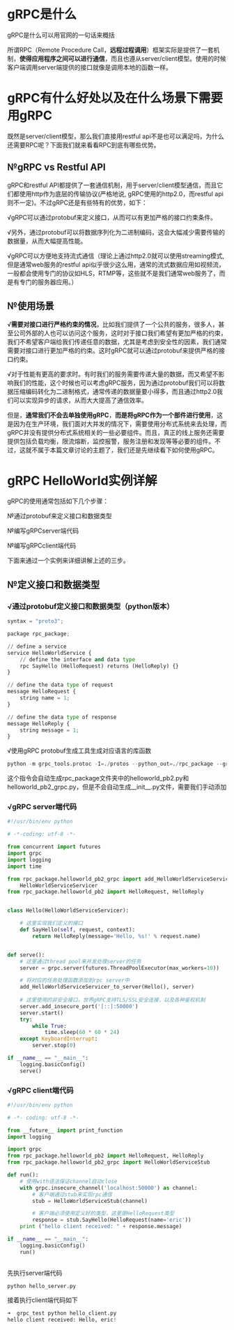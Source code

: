 # gRPC是什么

gRPC是什么可以用官网的一句话来概括

所谓RPC（Remote Procedure Call，**远程过程调用**）框架实际是提供了一套机制，**使得应用程序之间可以进行通信**，而且也遵从server/client模型。使用的时候客户端调用server端提供的接口就像是调用本地的函数一样。

# gRPC有什么好处以及在什么场景下需要用gRPC

既然是server/client模型，那么我们直接用restful api不是也可以满足吗，为什么还需要RPC呢？下面我们就来看看RPC到底有哪些优势。

## **№gRPC vs Restful API**

gRPC和restful API都提供了一套通信机制，用于server/client模型通信，而且它们都使用http作为底层的传输协议(严格地说, gRPC使用的http2.0，而restful api则不一定)。不过gRPC还是有些特有的优势，如下：

√gRPC可以通过protobuf来定义接口，从而可以有更加严格的接口约束条件。

√另外，通过protobuf可以将数据序列化为二进制编码，这会大幅减少需要传输的数据量，从而大幅提高性能。

√gRPC可以方便地支持流式通信（理论上通过http2.0就可以使用streaming模式, 但是通常web服务的restful api似乎很少这么用，通常的流式数据应用如视频流，一般都会使用专门的协议如HLS，RTMP等，这些就不是我们通常web服务了，而是有专门的服务器应用。）

## **№使用场景**

√**需要对接口进行严格约束的情况**，比如我们提供了一个公共的服务，很多人，甚至公司外部的人也可以访问这个服务，这时对于接口我们希望有更加严格的约束，我们不希望客户端给我们传递任意的数据，尤其是考虑到安全性的因素，我们通常需要对接口进行更加严格的约束。这时gRPC就可以通过protobuf来提供严格的接口约束。

√对于性能有更高的要求时。有时我们的服务需要传递大量的数据，而又希望不影响我们的性能，这个时候也可以考虑gRPC服务，因为通过protobuf我们可以将数据压缩编码转化为二进制格式，通常传递的数据量要小得多，而且通过http2.0我们可以实现异步的请求，从而大大提高了通信效率。

但是，**通常我们不会去单独使用gRPC**，**而是将gRPC作为一个部件进行使用**，这是因为在生产环境，我们面对大并发的情况下，需要使用分布式系统来去处理，而gRPC并没有提供分布式系统相关的一些必要组件。而且，真正的线上服务还需要提供包括负载均衡，限流熔断，监控报警，服务注册和发现等等必要的组件。不过，这就不属于本篇文章讨论的主题了，我们还是先继续看下如何使用gRPC。

# gRPC HelloWorld实例详解

gRPC的使用通常包括如下几个步骤：

№通过protobuf来定义接口和数据类型

№编写gRPCserver端代码

№编写gRPCclient端代码

下面来通过一个实例来详细讲解上述的三步。

## **№定义接口和数据类型**

### √通过protobuf定义接口和数据类型（python版本）

```python
syntax = "proto3";

package rpc_package;

// define a service
service HelloWorldService {
    // define the interface and data type
    rpc SayHello (HelloRequest) returns (HelloReply) {}
}

// define the data type of request
message HelloRequest {
    string name = 1;
}

// define the data type of response
message HelloReply {
    string message = 1;
}
```

√使用gRPC protobuf生成工具生成对应语言的库函数

```python
python -m grpc_tools.protoc -I=./protos --python_out=./rpc_package --grpc_python_out=./rpc_package ./protos/user_info.proto
```

这个指令会自动生成rpc_package文件夹中的helloworld_pb2.py和helloworld_pb2_grpc.py，但是不会自动生成__init__.py文件，需要我们手动添加

### √gRPC server端代码

```python
#!/usr/bin/env python

# -*-coding: utf-8 -*-

from concurrent import futures
import grpc
import logging
import time

from rpc_package.helloworld_pb2_grpc import add_HelloWorldServiceServicer_to_server, \ 
    HelloWorldServiceServicer
from rpc_package.helloworld_pb2 import HelloRequest, HelloReply


class Hello(HelloWorldServiceServicer):

    # 这里实现我们定义的接口
    def SayHello(self, request, context):
        return HelloReply(message='Hello, %s!' % request.name)


def serve():
    # 这里通过thread pool来并发处理server的任务
    server = grpc.server(futures.ThreadPoolExecutor(max_workers=10))

    # 将对应的任务处理函数添加到rpc server中
    add_HelloWorldServiceServicer_to_server(Hello(), server)
    
    # 这里使用的非安全接口，世界gRPC支持TLS/SSL安全连接，以及各种鉴权机制
    server.add_insecure_port('[::]:50000')
    server.start()
    try:
        while True:
            time.sleep(60 * 60 * 24)
    except KeyboardInterrupt:
        server.stop(0)

if __name__ == "__main__":
    logging.basicConfig()
    serve()
```

### √gRPC client端代码

```python
#!/usr/bin/env python

# -*- coding: utf-8 -*-

from __future__ import print_function
import logging

import grpc
from rpc_package.helloworld_pb2 import HelloRequest, HelloReply
from rpc_package.helloworld_pb2_grpc import HelloWorldServiceStub

def run():
    # 使用with语法保证channel自动close
    with grpc.insecure_channel('localhost:50000') as channel:
        # 客户端通过stub来实现rpc通信
        stub = HelloWorldServiceStub(channel)

        # 客户端必须使用定义好的类型，这里是HelloRequest类型
        response = stub.SayHello(HelloRequest(name='eric'))
    print ("hello client received: " + response.message)

if __name__ == "__main__":
    logging.basicConfig()
    run()
    
```

先执行server端代码

```python
python hello_server.py
```

接着执行client端代码如下

```python
➜  grpc_test python hello_client.py
hello client received: Hello, eric!
```

